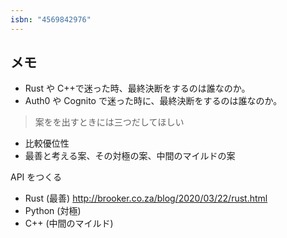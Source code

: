 ```yaml
---
isbn: "4569842976"
---
```


## メモ

- Rust や C++で迷った時、最終決断をするのは誰なのか。
- Auth0 や Cognito で迷った時に、最終決断をするのは誰なのか。

> 案をを出すときには三つだしてほしい

- 比較優位性
- 最善と考える案、その対極の案、中間のマイルドの案

API をつくる

- Rust (最善)
  http://brooker.co.za/blog/2020/03/22/rust.html
- Python (対極)
- C++ (中間のマイルド)
